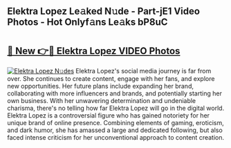 ## Elektra Lopez Le𝚊ked N𝚞de - Part-jE1 Video Photos - Hot Onlyf𝚊ns Le𝚊ks bP8uC

# <h2><a href="http://ab94335.deff.icu/?id=Elektra+Lopez">🔗 New 👉🔴 Elektra Lopez VIDEO Photos</a></h2>

[![Elektra Lopez N𝚞des](https://i.imgur.com/rIISA9y.gif)](http://ab94335.deff.icu/?id=Elektra+Lopez)
Elektra Lopez's social media journey is far from over. She continues to create content, engage with her fans, and explore new opportunities. Her future plans include expanding her brand, collaborating with more influencers and brands, and potentially starting her own business. With her unwavering determination and undeniable charisma, there's no telling how far Elektra Lopez will go in the digital world. Elektra Lopez is a controversial figure who has gained notoriety for her unique brand of online presence. Combining elements of gaming, eroticism, and dark humor, she has amassed a large and dedicated following, but also faced intense criticism for her unconventional approach to content creation.
